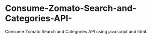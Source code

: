 # Consume-Zomato-Search-and-Categories-API-
Consume Zomato Search and Categories API  using javascript and html.
